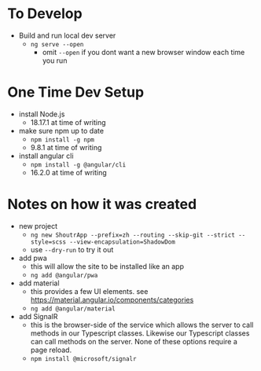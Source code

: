
# To Develop

- Build and run local dev server
  - `ng serve --open`
    - omit `--open` if you dont want a new browser window each time you run

# One Time Dev Setup

- install Node.js
  - 18.17.1 at time of writing
- make sure npm up to date
  - `npm install -g npm`
  - 9.8.1 at time of writing
- install angular cli
  - `npm install -g @angular/cli`
  - 16.2.0 at time of writing
 
# Notes on how it was created

- new project
  - `ng new ShoutrApp --prefix=zh --routing --skip-git --strict --style=scss --view-encapsulation=ShadowDom`
  - use `--dry-run` to try it out
- add pwa
  - this will allow the site to be installed like an app
  - `ng add @angular/pwa`
- add material
  - this provides a few UI elements. see <https://material.angular.io/components/categories>
  - `ng add @angular/material`
- add SignalR
  - this is the browser-side of the service which allows the server to call methods in our Typescript classes. Likewise our Typescript classes can call methods on the server. None of these options require a page reload.
  - `npm install @microsoft/signalr`
